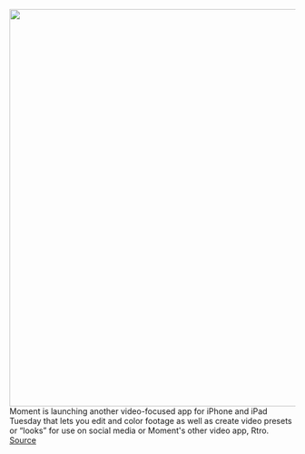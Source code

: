 <img src='https://cdn.vox-cdn.com/thumbor/402dX_Vt8sMi3yD3S61FSf5LTlI=/0x0:4096x2296/1200x800/filters:focal(1721x821:2375x1475)/cdn.vox-cdn.com/uploads/chorus_image/image/69798637/grain_press_color_2.0.png' width='700px' /><br/>
Moment is launching another video-focused app for iPhone and iPad Tuesday that lets you edit and color footage as well as create video presets or “looks” for use on social media or Moment's other video app, Rtro.
<a href='https://www.theverge.com/2021/8/31/22643623/grain-video-coloring-app-moment-luts-presets'> Source <a/>